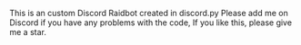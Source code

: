 This is an custom Discord Raidbot created in discord.py
Please add me on Discord if you have any problems with the code,
If you like this, please give me a star.
